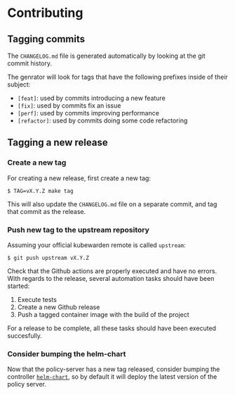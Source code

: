 # Contributing

## Tagging commits

The `CHANGELOG.md` file is generated automatically by looking
at the git commit history.

The genrator will look for tags that have the following prefixes
inside of their subject:

  * `[feat]`: used by commits introducing a new feature
  * `[fix]`: used by commits fix an issue
  * `[perf]`: used by commits improving performance
  * `[refactor]`: used by commits doing some code refactoring

## Tagging a new release

### Create a new tag

For creating a new release, first create a new tag:

```console
$ TAG=vX.Y.Z make tag
```

This will also update the `CHANGELOG.md` file on a separate commit,
and tag that commit as the release.

### Push new tag to the upstream repository

Assuming your official kubewarden remote is called `upstream`:

```console
$ git push upstream vX.Y.Z
```

Check that the Github actions are properly executed and have no
errors. With regards to the release, several automation tasks should
have been started:

1. Execute tests
1. Create a new Github release
1. Push a tagged container image with the build of the project

For a release to be complete, all these tasks should have been
executed succesfully.

### Consider bumping the helm-chart

Now that the policy-server has a new tag released, consider bumping
the controller
[`helm-chart`](https://github.com/kubewarden/helm-charts/tree/main/charts/kubewarden-controller),
so by default it will deploy the latest version of the policy server.
